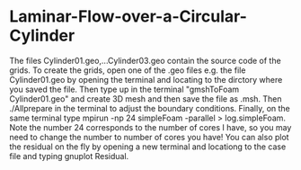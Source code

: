 # Laminar-Flow-over-a-Circular-Cylinder

The files Cylinder01.geo,...Cylinder03.geo contain the source code of the grids. To create the grids, open one of the .geo files e.g. the file Cylinder01.geo by opening the terminal and locating to the dirctory where you saved the file. Then type up in the terminal "gmshToFoam Cylinder01.geo" and create 3D mesh and then save the file as .msh. Then ./Allprepare in the terminal to adjust the boundary conditions. Finally, on the same terminal type mpirun -np 24 simpleFoam -parallel > log.simpleFoam. Note the number 24 corresponds to the number of cores I have, so you may need to change the number to number of cores you have! You can also plot the residual on the fly by opening a new terminal and locationg to the case file and typing gnuplot Residual.
